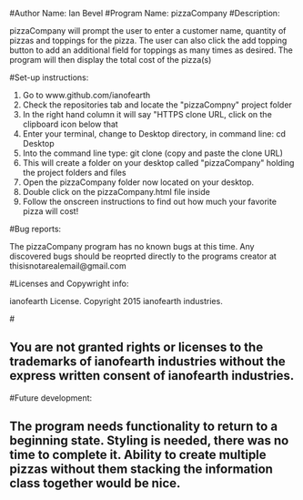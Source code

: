 #Author Name: Ian Bevel
#Program Name: pizzaCompany
#Description: <p>pizzaCompany will prompt the user to enter a customer name, quantity of pizzas and toppings for the pizza.  The user can also click the add topping button to add an additional field for toppings as many times as desired.  The program will then display the total cost of the pizza(s)</p>
#Set-up instructions: 
<ol>
<li>Go to www.github.com/ianofearth</li>
<li>Check the repositories tab and locate the "pizzaCompny" project folder</li>
<li>In the right hand column it will say "HTTPS clone URL, click on the clipboard icon below that</li>
<li>Enter your terminal, change to Desktop directory, in command line: cd Desktop</li>
<li>Into the command line type: git clone (copy and paste the clone URL)</li>
<li>This will create a folder on your desktop called "pizzaCompany" holding the project folders and files</li>
<li>Open the pizzaCompany folder now located on your desktop.</li>
<li>Double click on the pizzaCompany.html file inside</li>
<li>Follow the onscreen instructions to find out how much your favorite pizza will cost!</li>
</ol>
</p>
#Bug reports: 
<p>The pizzaCompany program has no known bugs at this time.  Any discovered bugs should be reoprted directly to the programs creator at thisisnotarealemail@gmail.com</p>
#Licenses and Copywright info: <p>ianofearth License.  Copyright 2015 ianofearth industries.</p>
#<h2>You are not granted rights or licenses to the trademarks of ianofearth industries without the express written consent of ianofearth industries.</h2>
#Future development:
<h2>The program needs functionality to return to a beginning state.  Styling is needed, there was no time to complete it.  Ability to create multiple pizzas without them stacking the information class together would be nice.</h2>
